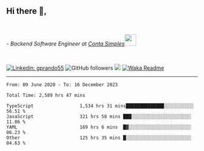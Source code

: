 <h2>Hi there  👋,</h2> </br>

<p><em>- Backend Software Engineer at <a href="https://contasimples.com">Conta Simples</a><img src="https://media.giphy.com/media/WUlplcMpOCEmTGBtBW/giphy.gif" width="30"> 
</em></p></br>


[![Linkedin: gprando55](https://img.shields.io/badge/-gprando55-blue?style=flat-square&logo=Linkedin&logoColor=white&link=https://www.linkedin.com/in/prandogabriel/)](https://www.linkedin.com/in/prandogabriel)
![GitHub followers](https://img.shields.io/github/followers/prandogabriel?label=Follow&style=social)
![](https://visitor-badge.glitch.me/badge?page_id=prandogabriel.prandogabriel)
[![Waka Readme](https://github.com/prandogabriel/prandogabriel/actions/workflows/update-stats.yml.yml/badge.svg)](https://github.com/prandogabriel/prandogabriel/actions/workflows/update-stats.yml.yml)

---

<!--START_SECTION:waka-->

```golang
From: 09 June 2020 - To: 16 December 2023

Total Time: 2,589 hrs 47 mins

TypeScript                 1,534 hrs 31 mins██████████████░░░░░░░░░░░   56.51 %
JavaScript                 321 hrs 58 mins ███░░░░░░░░░░░░░░░░░░░░░░   11.86 %
YAML                       169 hrs 6 mins  █▓░░░░░░░░░░░░░░░░░░░░░░░   06.23 %
Other                      125 hrs 35 mins █░░░░░░░░░░░░░░░░░░░░░░░░   04.63 %
```

<!--END_SECTION:waka-->
